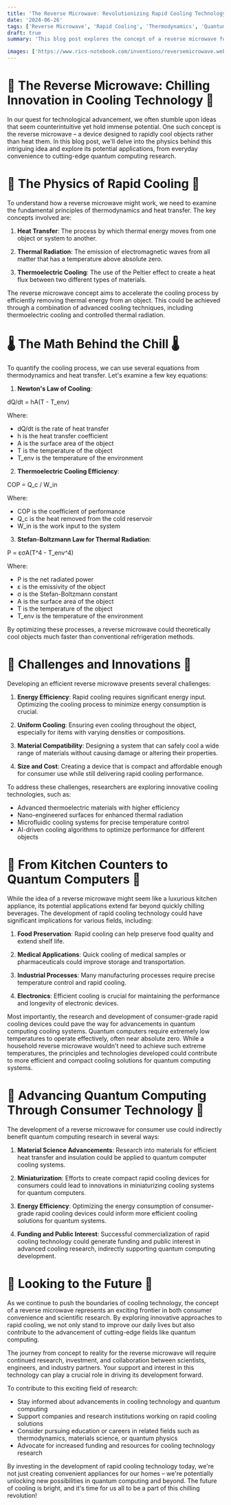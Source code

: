 ```yaml
---
title: 'The Reverse Microwave: Revolutionizing Rapid Cooling Technology'
date: '2024-06-26'
tags: ['Reverse Microwave', 'Rapid Cooling', 'Thermodynamics', 'Quantum Computing', 'Consumer Technology']
draft: true
summary: 'This blog post explores the concept of a reverse microwave for rapid cooling, examining the physics behind this innovative idea and its potential impact on both consumer technology and quantum computing research.'

images: ['https://www.rics-notebook.com/inventions/reversemicrowave.webp']
---
```


# 🧊 The Reverse Microwave: Chilling Innovation in Cooling Technology 🧊

In our quest for technological advancement, we often stumble upon ideas that seem counterintuitive yet hold immense potential. One such concept is the reverse microwave – a device designed to rapidly cool objects rather than heat them. In this blog post, we'll delve into the physics behind this intriguing idea and explore its potential applications, from everyday convenience to cutting-edge quantum computing research.

# 🧪 The Physics of Rapid Cooling 🧪

To understand how a reverse microwave might work, we need to examine the fundamental principles of thermodynamics and heat transfer. The key concepts involved are:

1. **Heat Transfer**: The process by which thermal energy moves from one object or system to another.

2. **Thermal Radiation**: The emission of electromagnetic waves from all matter that has a temperature above absolute zero.

3. **Thermoelectric Cooling**: The use of the Peltier effect to create a heat flux between two different types of materials.

The reverse microwave concept aims to accelerate the cooling process by efficiently removing thermal energy from an object. This could be achieved through a combination of advanced cooling techniques, including thermoelectric cooling and controlled thermal radiation.

# 🌡️ The Math Behind the Chill 🌡️

To quantify the cooling process, we can use several equations from thermodynamics and heat transfer. Let's examine a few key equations:

1. **Newton's Law of Cooling**:

dQ/dt = hA(T - T_env)

Where:
- dQ/dt is the rate of heat transfer
- h is the heat transfer coefficient
- A is the surface area of the object
- T is the temperature of the object
- T_env is the temperature of the environment

2. **Thermoelectric Cooling Efficiency**:

COP = Q_c / W_in

Where:
- COP is the coefficient of performance
- Q_c is the heat removed from the cold reservoir
- W_in is the work input to the system

3. **Stefan-Boltzmann Law for Thermal Radiation**:

P = εσA(T^4 - T_env^4)

Where:
- P is the net radiated power
- ε is the emissivity of the object
- σ is the Stefan-Boltzmann constant
- A is the surface area of the object
- T is the temperature of the object
- T_env is the temperature of the environment

By optimizing these processes, a reverse microwave could theoretically cool objects much faster than conventional refrigeration methods.

# 🚀 Challenges and Innovations 🚀

Developing an efficient reverse microwave presents several challenges:

1. **Energy Efficiency**: Rapid cooling requires significant energy input. Optimizing the cooling process to minimize energy consumption is crucial.

2. **Uniform Cooling**: Ensuring even cooling throughout the object, especially for items with varying densities or compositions.

3. **Material Compatibility**: Designing a system that can safely cool a wide range of materials without causing damage or altering their properties.

4. **Size and Cost**: Creating a device that is compact and affordable enough for consumer use while still delivering rapid cooling performance.

To address these challenges, researchers are exploring innovative cooling technologies, such as:

- Advanced thermoelectric materials with higher efficiency
- Nano-engineered surfaces for enhanced thermal radiation
- Microfluidic cooling systems for precise temperature control
- AI-driven cooling algorithms to optimize performance for different objects

# 🌟 From Kitchen Counters to Quantum Computers 🌟

While the idea of a reverse microwave might seem like a luxurious kitchen appliance, its potential applications extend far beyond quickly chilling beverages. The development of rapid cooling technology could have significant implications for various fields, including:

1. **Food Preservation**: Rapid cooling can help preserve food quality and extend shelf life.

2. **Medical Applications**: Quick cooling of medical samples or pharmaceuticals could improve storage and transportation.

3. **Industrial Processes**: Many manufacturing processes require precise temperature control and rapid cooling.

4. **Electronics**: Efficient cooling is crucial for maintaining the performance and longevity of electronic devices.

Most importantly, the research and development of consumer-grade rapid cooling devices could pave the way for advancements in quantum computing cooling systems. Quantum computers require extremely low temperatures to operate effectively, often near absolute zero. While a household reverse microwave wouldn't need to achieve such extreme temperatures, the principles and technologies developed could contribute to more efficient and compact cooling solutions for quantum computing systems.

# 🔬 Advancing Quantum Computing Through Consumer Technology 🔬

The development of a reverse microwave for consumer use could indirectly benefit quantum computing research in several ways:

1. **Material Science Advancements**: Research into materials for efficient heat transfer and insulation could be applied to quantum computer cooling systems.

2. **Miniaturization**: Efforts to create compact rapid cooling devices for consumers could lead to innovations in miniaturizing cooling systems for quantum computers.

3. **Energy Efficiency**: Optimizing the energy consumption of consumer-grade rapid cooling devices could inform more efficient cooling solutions for quantum systems.

4. **Funding and Public Interest**: Successful commercialization of rapid cooling technology could generate funding and public interest in advanced cooling research, indirectly supporting quantum computing development.

# 🌠 Looking to the Future 🌠

As we continue to push the boundaries of cooling technology, the concept of a reverse microwave represents an exciting frontier in both consumer convenience and scientific research. By exploring innovative approaches to rapid cooling, we not only stand to improve our daily lives but also contribute to the advancement of cutting-edge fields like quantum computing.

The journey from concept to reality for the reverse microwave will require continued research, investment, and collaboration between scientists, engineers, and industry partners. Your support and interest in this technology can play a crucial role in driving its development forward.

To contribute to this exciting field of research:

- Stay informed about advancements in cooling technology and quantum computing
- Support companies and research institutions working on rapid cooling solutions
- Consider pursuing education or careers in related fields such as thermodynamics, materials science, or quantum physics
- Advocate for increased funding and resources for cooling technology research

By investing in the development of rapid cooling technology today, we're not just creating convenient appliances for our homes – we're potentially unlocking new possibilities in quantum computing and beyond. The future of cooling is bright, and it's time for us all to be a part of this chilling revolution!


